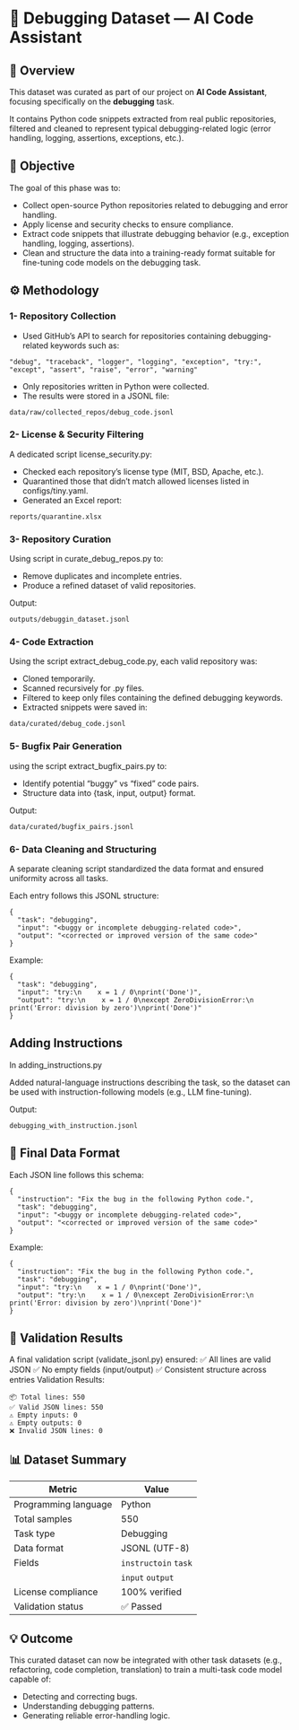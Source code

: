 # 🧠 Debugging Dataset — AI Code Assistant
## 📄 Overview
This dataset was curated as part of our project on **AI Code Assistant**, focusing specifically on the **debugging** task.

It contains Python code snippets extracted from real public repositories, filtered and cleaned to represent typical debugging-related logic (error handling, logging, assertions, exceptions, etc.).

## 🎯 Objective

The goal of this phase was to:

- Collect open-source Python repositories related to debugging and error handling.
- Apply license and security checks to ensure compliance.
- Extract code snippets that illustrate debugging behavior (e.g., exception handling, logging, assertions).
- Clean and structure the data into a training-ready format suitable for fine-tuning code models on the debugging task.

## ⚙️ Methodology
### 1- Repository Collection

- Used GitHub’s API to search for repositories containing debugging-related keywords such as:
```
"debug", "traceback", "logger", "logging", "exception", "try:", "except", "assert", "raise", "error", "warning"

```
- Only repositories written in Python were collected.
- The results were stored in a JSONL file:
```
data/raw/collected_repos/debug_code.jsonl
```
### 2- License & Security Filtering

A dedicated script license_security.py:

- Checked each repository’s license type (MIT, BSD, Apache, etc.).
- Quarantined those that didn’t match allowed licenses listed in configs/tiny.yaml.
- Generated an Excel report:
```
reports/quarantine.xlsx
```
### 3- Repository Curation
Using script in curate_debug_repos.py to:

- Remove duplicates and incomplete entries.
- Produce a refined dataset of valid repositories.

Output:
```
outputs/debuggin_dataset.jsonl
```


### 4- Code Extraction

Using the script extract_debug_code.py, each valid repository was:

- Cloned temporarily.
- Scanned recursively for .py files.
- Filtered to keep only files containing the defined debugging keywords.
- Extracted snippets were saved in:
```
data/curated/debug_code.jsonl
```

### 5- Bugfix Pair Generation

using the script extract_bugfix_pairs.py to:

- Identify potential “buggy” vs “fixed” code pairs.
- Structure data into {task, input, output} format.

Output:
```
data/curated/bugfix_pairs.jsonl
```


### 6- Data Cleaning and Structuring

A separate cleaning script standardized the data format and ensured uniformity across all tasks.

Each entry follows this JSONL structure:
```
{
  "task": "debugging",
  "input": "<buggy or incomplete debugging-related code>",
  "output": "<corrected or improved version of the same code>"
}
```
Example:
```
{
  "task": "debugging",
  "input": "try:\n    x = 1 / 0\nprint('Done')",
  "output": "try:\n    x = 1 / 0\nexcept ZeroDivisionError:\n    print('Error: division by zero')\nprint('Done')"
}
```

## Adding Instructions
In adding_instructions.py

Added natural-language instructions describing the task, so the dataset can be used with instruction-following models (e.g., LLM fine-tuning).

Output:
```
debugging_with_instruction.jsonl
```

## 🧱 Final Data Format
Each JSON line follows this schema:
```
{
  "instruction": "Fix the bug in the following Python code.",
  "task": "debugging",
  "input": "<buggy or incomplete debugging-related code>",
  "output": "<corrected or improved version of the same code>"
}
```
Example:
```
{
  "instruction": "Fix the bug in the following Python code.",
  "task": "debugging",
  "input": "try:\n    x = 1 / 0\nprint('Done')",
  "output": "try:\n    x = 1 / 0\nexcept ZeroDivisionError:\n    print('Error: division by zero')\nprint('Done')"
}
```

## 🧪 Validation Results

A final validation script (validate_jsonl.py) ensured:
✅ All lines are valid JSON
✅ No empty fields (input/output)
✅ Consistent structure across entries
Validation Results:
```
📦 Total lines: 550  
✅ Valid JSON lines: 550  
⚠️ Empty inputs: 0  
⚠️ Empty outputs: 0  
❌ Invalid JSON lines: 0
```

## 📊 Dataset Summary
| Metric               | Value                     |
| -------------------- | ------------------------- |
| Programming language | Python                    |
| Total samples        | 550                       |
| Task type            | Debugging                 |
| Data format          | JSONL (UTF-8)             |
| Fields               | `instructoin` `task` 
|                      |    `input`  `output`     |
| License compliance   | 100% verified             |
| Validation status    | ✅ Passed                 


## 💡 Outcome

This curated dataset can now be integrated with other task datasets (e.g., refactoring, code completion, translation) to train a multi-task code model capable of:

- Detecting and correcting bugs.
- Understanding debugging patterns.
- Generating reliable error-handling logic.